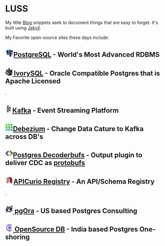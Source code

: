 # LUSS

My little [Blog](http://luss.io) snippets seek to document things that are easy to forget.  It's built using [Jekyll](https://jekyllrb.com).

My Favorite open-source sites these days include:

## [<img height=25 width25 src=postgres.jpg>PostgreSQL](https://postgresql.org) - World's Most Advanced RDBMS
## [<img height=25 width25 src=ivorysql.jpg> IvorySQL](https://ivorysql.org) - Oracle Compatible Postgres that is Apache Licensed
.
## [<img height=25 width25 src=kafka.png>Kafka](https://kafka.apache.org) - Event Streaming Platform
## [<img height=25 width25 src=debezium.png>Debezium](https://debezium.io) - Change Data Cature to Kafka across DB's
## [<img height=25 width25 src=protobufs.jpg>Postgres Decoderbufs](https://github.com/debezium/postgres-decoderbufs) - Output plugin to deliver CDC as [protobufs](https://protobuf.dev)
## [<img height=25 width25 src=apicurio.png>APICurio Registry](https://www.apicur.io/registry/) - An API/Schema Registry
.
## [<img height=25 width25 src=pgora.jpg> pgOra](https://pgora.com) - US based Postgres Consulting
## [<img height=25 width=25 src=osdb.png> OpenSource DB](https://opensource-db.com) - India based Postgres One-shoring

